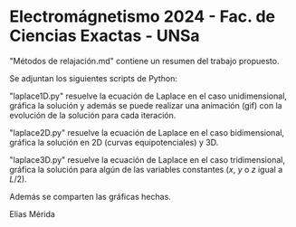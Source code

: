 # Electromágnetismo 2024 - Fac. de Ciencias Exactas - UNSa
"Métodos de relajación.md" contiene un resumen del trabajo propuesto.

Se adjuntan los siguientes scripts de Python:

"laplace1D.py" resuelve la ecuación de Laplace en el caso unidimensional, gráfica la solución y además se puede realizar una animación (gif) con la evolución de la solución para cada iteración.

"laplace2D.py" resuelve la ecuación de Laplace en el caso bidimensional, gráfica la solución en 2D (curvas equipotenciales) y 3D.

"laplace3D.py" resuelve la ecuación de Laplace en el caso tridimensional, gráfica la solución para algún de las variables constantes ($x$, $y$ o $z$ igual a $L/2$).

Además se comparten las gráficas hechas.

Elias Mérida

